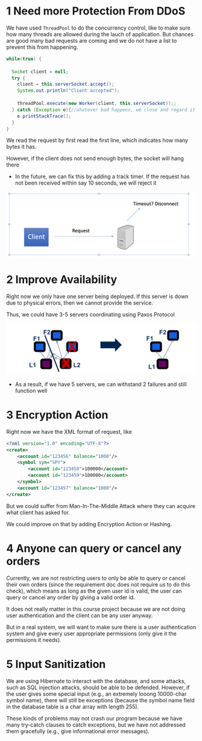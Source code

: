 # 1 Need more Protection From DDoS



We have used `ThreadPool` to do the concurrency control, like to make sure how many threads are allowed during the lauch of application. But chances are good many bad requests are coming and we do not have a list to prevent this from happening.



```java
while(true) {

  Socket client = null;
  try {
    client = this.serverSocket.accept();
    System.out.println("Client accepted");

    threadPool.execute(new Worker(client, this.serverSocket));;
  } catch (Exception e){//whatever bad happens, we close and regard it as bad reqeust
    e.printStackTrace();
  }
}   
```



We read the request by first read the first line, which indicates how many bytes it has.

However, if the client does not send enough bytes, the socket will hang there

* In the future, we can fix this by adding a track timer. If the request has not been received within say 10 seconds, we will reject it

![image-20220331143112286](dangerLog.assets/image-20220331143112286.png)





# 2 Improve Availability

Right now we only have one server being deployed. If this server is down due to physical errors, then we cannot provide the service.



Thus, we could have 3-5 servers coordinating using Paxos Protocol

<img src="dangerLog.assets/image-20220331143432437.png" alt="image-20220331143432437" style="zoom:50%;" />

* As a result, if we have 5 servers, we can withstand 2 failures and still function well





# 3 Encryption Action

Right now we have the XML format of request, like 

```xml
<?xml version="1.0" encoding="UTF-8"?>
<create>
	<account id="123456" balance="1000"/>
	<symbol sym="SPY">
		<account id="123458">100000</account>
		<account id="123459">100000</account>
	</symbol>
	<account id="123457" balance="1000"/>
</create>
```



But we could suffer from Man-In-The-Middle Attack where they can acquire what client has asked for.

We could improve on that by adding Encryption Action or Hashing.




# 4 Anyone can query or cancel any orders

Currently, we are not restricting users to only be able to query or cancel their own orders (since the requirement doc does not require us to do this check), which means as long as the given user id is valid, the user can query or cancel any order by giving a valid order id.

It does not really matter in this course project because we are not doing user authentication and the client can be any user anyway.

But in a real system, we will want to make sure there is a user authentication system and give every user appropriate permissions (only give it the permissions it needs).




# 5 Input Sanitization

We are using Hibernate to interact with the database, and some attacks, such as SQL injection attacks, should be able to be defended. However, if the user gives some special input (e.g., an extremely looong 10000-char symbol name), there will still be exceptions (because the symbol name field in the database table is a char array with length 255). 

These kinds of problems may not crash our program because we have many try-catch clauses to catch exceptions, but we have not addressed them gracefully (e.g., give informational error messages).











